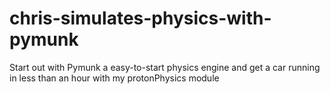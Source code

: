 # chris-simulates-physics-with-pymunk
Start out with Pymunk a easy-to-start physics engine and get a car running in less than an hour with my protonPhysics module
